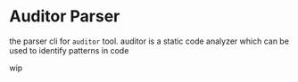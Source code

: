 # Auditor Parser

the parser cli for `auditor` tool. auditor is a static code analyzer which can be used to identify patterns in code

wip
